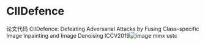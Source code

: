 # CIIDefence
论文代码
CIIDefence: Defeating Adversarial Attacks by Fusing Class-specific Image Inpainting and Image Denoising
ICCV2019![image](https://github.com/mmmency/CIIDefence/assets/104192439/d9dfd546-c9cc-49fd-9932-e2bbe614a60b)
mmx ustc

